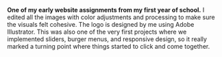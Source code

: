 **One of my early website assignments from my first year of school.**
I edited all the images with color adjustments and processing to make sure the visuals felt cohesive. The logo is designed by me using Adobe Illustrator. This was also one of the very first projects where we implemented sliders, burger menus, and responsive design, so it really marked a turning point where things started to click and come together.
